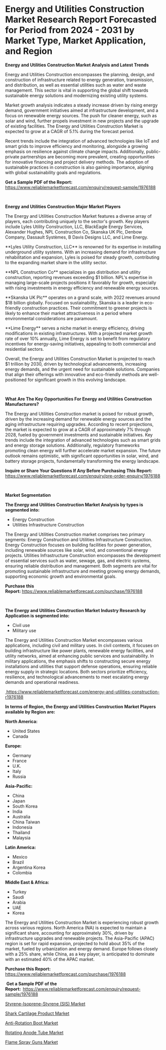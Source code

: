 <p><h1>Energy and Utilities Construction Market Research Report Forecasted for Period from 2024 -  2031 by Market Type, Market Application, and Region</h1></p><p><strong>Energy and Utilities Construction Market Analysis and Latest Trends</strong></p>
<p><p>Energy and Utilities Construction encompasses the planning, design, and construction of infrastructure related to energy generation, transmission, and distribution, as well as essential utilities such as water and waste management. This sector is vital in supporting the global shift towards sustainable energy solutions and modernizing existing utility systems.</p><p>Market growth analysis indicates a steady increase driven by rising energy demand, government initiatives aimed at infrastructure development, and a focus on renewable energy sources. The push for cleaner energy, such as solar and wind, further propels investment in new projects and the upgrade of existing facilities. The Energy and Utilities Construction Market is expected to grow at a CAGR of 5.1% during the forecast period. </p><p>Recent trends include the integration of advanced technologies like IoT and smart grids to improve efficiency and monitoring, alongside a growing emphasis on resilience against climate change impacts. Additionally, public-private partnerships are becoming more prevalent, creating opportunities for innovative financing and project delivery methods. The adoption of sustainable practices in construction is also gaining importance, aligning with global sustainability goals and regulations.</p></p>
<p><strong>Get a Sample PDF of the Report:&nbsp;</strong> <a href="https://www.reliablemarketforecast.com/enquiry/request-sample/1976188?utm_campaign=1082&utm_medium=2&utm_source=Github&utm_content=ia&utm_term=25102024&utm_id=energy-and-utilities-construction">https://www.reliablemarketforecast.com/enquiry/request-sample/1976188</a></p>
<p>&nbsp;</p>
<p><strong>Energy and Utilities Construction Major Market Players</strong></p>
<p><p>The Energy and Utilities Construction Market features a diverse array of players, each contributing uniquely to the sector's growth. Key players include Lyles Utility Construction, LLC, BlackEagle Energy Services, Alexander Hughes, NPL Construction Co, Skanska UK Plc, Denbow Company, Dassault Systèmes, B Davis Designs LLC, and Lime Energy.</p><p>**Lyles Utility Construction, LLC** is renowned for its expertise in installing underground utility systems. With an increasing demand for infrastructure rehabilitation and expansion, Lyles is poised for steady growth, contributing to the expanding market share in the utility sector.</p><p>**NPL Construction Co** specializes in gas distribution and utility construction, reporting revenues exceeding $1 billion. NPL's expertise in managing large-scale projects positions it favorably for growth, especially with rising investments in energy efficiency and renewable energy sources.</p><p>**Skanska UK Plc** operates on a grand scale, with 2022 revenues around $18 billion globally. Focused on sustainability, Skanska is a leader in eco-friendly construction practices. Their commitment to greener projects is likely to enhance their market attractiveness in a period where environmental considerations are paramount.</p><p>**Lime Energy** serves a niche market in energy efficiency, driving modifications in existing infrastructures. With a projected market growth rate of over 10% annually, Lime Energy is set to benefit from regulatory incentives for energy-saving initiatives, appealing to both commercial and residential sectors.</p><p>Overall, the Energy and Utilities Construction Market is projected to reach $1 trillion by 2030, driven by technological advancements, increasing energy demands, and the urgent need for sustainable solutions. Companies that align their offerings with innovative and eco-friendly methods are well-positioned for significant growth in this evolving landscape.</p></p>
<p>&nbsp;</p>
<p><strong>What Are The Key Opportunities For Energy and Utilities Construction Manufacturers?</strong></p>
<p><p>The Energy and Utilities Construction market is poised for robust growth, driven by the increasing demand for renewable energy sources and the aging infrastructure requiring upgrades. According to recent projections, the market is expected to grow at a CAGR of approximately 7% through 2028, fueled by government investments and sustainable initiatives. Key trends include the integration of advanced technologies such as smart grids and energy storage solutions. Additionally, regulatory frameworks promoting clean energy will further accelerate market expansion. The future outlook remains optimistic, with significant opportunities in solar, wind, and battery storage projects, fundamentally transforming the energy landscape.</p></p>
<p><strong>Inquire or Share Your Questions If Any Before Purchasing This Report:</strong> <a href="https://www.reliablemarketforecast.com/enquiry/pre-order-enquiry/1976188?utm_campaign=1082&utm_medium=2&utm_source=Github&utm_content=ia&utm_term=25102024&utm_id=energy-and-utilities-construction">https://www.reliablemarketforecast.com/enquiry/pre-order-enquiry/1976188</a></p>
<p>&nbsp;</p>
<p><strong>Market Segmentation</strong></p>
<p><strong>The Energy and Utilities Construction Market Analysis by types is segmented into:</strong></p>
<p><ul><li>Energy Construction</li><li>Utilities Infrastructure Construction</li></ul></p>
<p><p>The Energy and Utilities Construction market comprises two primary segments: Energy Construction and Utilities Infrastructure Construction. Energy Construction focuses on building facilities for power generation, including renewable sources like solar, wind, and conventional energy projects. Utilities Infrastructure Construction encompasses the development of essential services such as water, sewage, gas, and electric systems, ensuring reliable distribution and management. Both segments are vital for promoting sustainable infrastructure and meeting growing energy demands, supporting economic growth and environmental goals.</p></p>
<p><strong>Purchase this Report:&nbsp;</strong><a href="https://www.reliablemarketforecast.com/purchase/1976188?utm_campaign=1082&utm_medium=2&utm_source=Github&utm_content=ia&utm_term=25102024&utm_id=energy-and-utilities-construction">https://www.reliablemarketforecast.com/purchase/1976188</a></p>
<p>&nbsp;</p>
<p><strong>The Energy and Utilities Construction Market Industry Research by Application is segmented into:</strong></p>
<p><ul><li>Civil use</li><li>Military use</li></ul></p>
<p><p>The Energy and Utilities Construction Market encompasses various applications, including civil and military uses. In civil contexts, it focuses on building infrastructure like power plants, renewable energy facilities, and utility networks, aimed at enhancing public services and sustainability. In military applications, the emphasis shifts to constructing secure energy installations and utilities that support defense operations, ensuring reliable energy supply in strategic locations. Both sectors prioritize efficiency, resilience, and technological advancements to meet escalating energy demands and operational readiness.</p></p>
<p><a href="https://www.reliablemarketforecast.com/energy-and-utilities-construction-r1976188?utm_campaign=1082&utm_medium=2&utm_source=Github&utm_content=ia&utm_term=25102024&utm_id=energy-and-utilities-construction">&nbsp;https://www.reliablemarketforecast.com/energy-and-utilities-construction-r1976188</a></p>
<p><strong>In terms of Region, the Energy and Utilities Construction Market Players available by Region are:</strong></p>
<p>
    <p> <strong> North America: </strong>
        <ul>
            <li>United States</li>
            <li>Canada</li>
        </ul>
        </p> 
    <p> <strong> Europe: </strong>
        <ul>
            <li>Germany</li>
            <li>France</li>
            <li>U.K.</li>
            <li>Italy</li>
            <li>Russia</li>
        </ul>
        </p> 
    <p> <strong> Asia-Pacific: </strong>
        <ul>
            <li>China</li>
            <li>Japan</li>
            <li>South Korea</li>
            <li>India</li>
            <li>Australia</li>
            <li>China Taiwan</li>
            <li>Indonesia</li>
            <li>Thailand</li>
            <li>Malaysia</li>
        </ul>
        </p> 
    <p> <strong> Latin America: </strong>
        <ul>
            <li>Mexico</li>
            <li>Brazil</li>
            <li>Argentina Korea</li>
            <li>Colombia</li>
        </ul>
        </p> 
    <p> <strong> Middle East & Africa: </strong>
        <ul>
            <li>Turkey</li>
            <li>Saudi</li>
            <li>Arabia</li>
            <li>UAE</li>
            <li>Korea</li>
        </ul>
    </p>
    </p>
<p><p>The Energy and Utilities Construction Market is experiencing robust growth across various regions. North America (NA) is expected to maintain a significant share, accounting for approximately 30%, driven by infrastructure upgrades and renewable projects. The Asia-Pacific (APAC) region is set for rapid expansion, projected to hold about 35% of the market, fueled by urbanization and energy demand. Europe follows closely with a 25% share, while China, as a key player, is anticipated to dominate with an estimated 40% of the APAC market.</p></p>
<p><strong>Purchase this Report: </strong><a href="https://www.reliablemarketforecast.com/purchase/1976188?utm_campaign=1082&utm_medium=2&utm_source=Github&utm_content=ia&utm_term=25102024&utm_id=energy-and-utilities-construction">https://www.reliablemarketforecast.com/purchase/1976188</a></p>
<p>&nbsp;<strong>Get a Sample PDF of the Report:&nbsp;&nbsp;</strong><a href="https://www.reliablemarketforecast.com/enquiry/request-sample/1976188?utm_campaign=1082&utm_medium=2&utm_source=Github&utm_content=ia&utm_term=25102024&utm_id=energy-and-utilities-construction">https://www.reliablemarketforecast.com/enquiry/request-sample/1976188</a></p>
<p><strong></strong></p>
<p><p><a href="https://github.com/lyndi2n3hdalbey/Market-Research-Report-List-1/blob/main/styrene-isoprene-styrene-sis-market.md?utm_campaign=1082&utm_medium=2&utm_source=Github&utm_content=ia&utm_term=25102024&utm_id=energy-and-utilities-construction">Styrene-Isoprene-Styrene (SIS) Market</a></p><p><a href="https://www.linkedin.com/pulse/strategic-market-insights-navigating-global-shark-cartilage-y1r1c?utm_campaign=1082&utm_medium=2&utm_source=Github&utm_content=ia&utm_term=25102024&utm_id=energy-and-utilities-construction">Shark Cartilage Product Market</a></p><p><a href="https://www.linkedin.com/pulse/anti-rotation-boot-market-outlook-complete-industry-analysis-vgoif?utm_campaign=1082&utm_medium=2&utm_source=Github&utm_content=ia&utm_term=25102024&utm_id=energy-and-utilities-construction">Anti-Rotation Boot Market</a></p><p><a href="https://issuu.com/reportprime-2/docs/rotating-anode-tube-market-size-203_777df9f929ebed?utm_campaign=1082&utm_medium=2&utm_source=Github&utm_content=ia&utm_term=25102024&utm_id=energy-and-utilities-construction">Rotating Anode Tube Market</a></p><p><a href="https://issuu.com/reportprime-2/docs/flame-spray-guns-market-size-2030.p_da712f8d32e9d9?utm_campaign=1082&utm_medium=2&utm_source=Github&utm_content=ia&utm_term=25102024&utm_id=energy-and-utilities-construction">Flame Spray Guns Market</a></p></p>